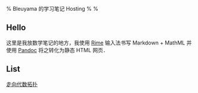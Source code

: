 % Bleuyama 的学习笔记 Hosting
% 
%

## Hello
这里是我放数学笔记的地方，我使用 [Rime](https://rime.im/) 输入法书写 Markdown + MathML 并使用 [Pandoc](https://pandoc.org/) 将之转化为静态 HTML 网页．

## List
[走向代数拓扑](./Notes/Algebraic-Topology/)
